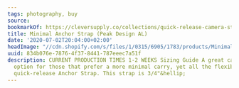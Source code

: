 ```yaml
---
tags: photography, buy
source:
bookmarkOf: https://cleversupply.co/collections/quick-release-camera-straps/products/minimal-anchor-camera-strap-peak
title: Minimal Anchor Strap (Peak Design AL)
date: '2020-07-02T20:04:00+02:00'
headImage: "//cdn.shopify.com/s/files/1/0315/6905/1783/products/MinimalCameraStrap-1-2.jpg?v=1645716986"
uuid: 834b076e-7876-4f37-8441-787eeec7a51f
description: CURRENT PRODUCTION TIMES 1-2 WEEKS Sizing Guide A great camera strap
  option for those that prefer a more minimal carry, yet all the flexibility of the
  quick-release Anchor Strap. This strap is 3/4"&hellip;
---
```


